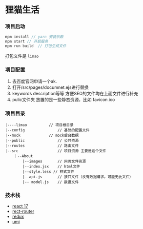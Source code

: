 # 狸猫生活


### 项目启动

```javascript
npm install // yarn 安装依赖
npm start // 开启服务
npm run build  // 打包生成文件
```


打包文件是 <code>limao</code>  

### 项目配置

1. 去百度官网申请一个ak.
2. 打开/src/pages/documnet.ejs进行替换
3. keywords description等等 方便SEO的文件均在上面文件进行补充
4. pulic文件夹 放置的是一些静态资源，比如 favicon.ico


### 项目目录

	|----limao			// 项目根目录
	|--config				// 基础的配置文件
	|--mock				// mock后台数据
	|--public				// 公共资源
	|--routes				// 路由文件
	|--src					// 项目资源 主要是这个文件
		｜--About
			|--images		// 网页文件资源
			|--index.jsx	// html文件
			|--style.less // 样式文件
			|--api.js		// 接口文件（没有数据请求，可能无此文件）
			|-- model.js	// 数据文件
		
### 技术栈

* [react 17](https://zh-hans.reactjs.org/docs/getting-started.html)
* [rect-router](https://reactrouter.com/web/guides/quick-start)
* [redux](https://redux.js.org/introduction/getting-started)
* [umi](https://umijs.org/zh-CN/docs)